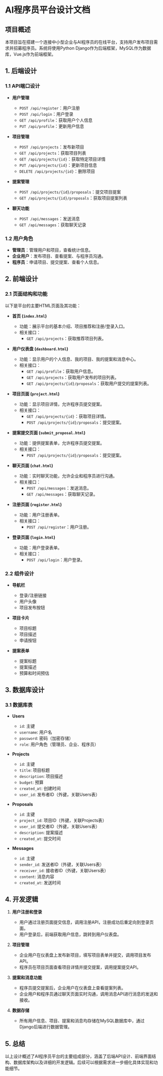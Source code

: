 # AI程序员平台设计文档

## 项目概述
本项目旨在搭建一个连接中小型企业与AI程序员的在线平台，支持用户发布项目需求并招募程序员。系统将使用Python Django作为后端框架，MySQL作为数据库，Vue.js作为前端框架。

## 1. 后端设计

### 1.1 API端口设计
- **用户管理**
  - `POST /api/register`：用户注册
  - `POST /api/login`：用户登录
  - `GET /api/profile`：获取用户个人信息
  - `PUT /api/profile`：更新用户信息

- **项目管理**
  - `POST /api/projects`：发布新项目
  - `GET /api/projects`：获取项目列表
  - `GET /api/projects/{id}`：获取特定项目详情
  - `PUT /api/projects/{id}`：更新项目信息
  - `DELETE /api/projects/{id}`：删除项目

- **提案管理**
  - `POST /api/projects/{id}/proposals`：提交项目提案
  - `GET /api/projects/{id}/proposals`：获取项目提案列表

- **聊天功能**
  - `POST /api/messages`：发送消息
  - `GET /api/messages`：获取聊天记录

### 1.2 用户角色
- **管理员**：管理用户和项目，查看统计信息。
- **企业用户**：发布项目、查看提案、与程序员沟通。
- **程序员**：申请项目、提交提案、查看个人信息。

## 2. 前端设计

### 2.1 页面结构和功能
以下是平台的主要HTML页面及其功能：

- **首页 (`index.html`)**
  - 功能：展示平台的基本介绍、项目推荐和注册/登录入口。
  - 相关接口：
    - `GET /api/projects`：获取推荐项目列表。

- **用户仪表盘 (`dashboard.html`)**
  - 功能：显示用户的个人信息、我的项目、我的提案和消息中心。
  - 相关接口：
    - `GET /api/profile`：获取用户信息。
    - `GET /api/projects`：获取用户发布的项目列表。
    - `GET /api/projects/{id}/proposals`：获取用户提交的提案列表。

- **项目页面 (`project.html`)**
  - 功能：显示项目详情，允许程序员提交提案。
  - 相关接口：
    - `GET /api/projects/{id}`：获取项目详情。
    - `POST /api/projects/{id}/proposals`：提交提案。

- **提案提交页面 (`submit_proposal.html`)**
  - 功能：提供提案表单，允许程序员提交提案。
  - 相关接口：
    - `POST /api/projects/{id}/proposals`：提交提案。

- **聊天页面 (`chat.html`)**
  - 功能：实时聊天功能，允许企业和程序员进行沟通。
  - 相关接口：
    - `POST /api/messages`：发送消息。
    - `GET /api/messages`：获取聊天记录。

- **注册页面 (`register.html`)**
  - 功能：用户注册表单。
  - 相关接口：
    - `POST /api/register`：用户注册。

- **登录页面 (`login.html`)**
  - 功能：用户登录表单。
  - 相关接口：
    - `POST /api/login`：用户登录。

### 2.2 组件设计
- **导航栏**
  - 登录/注册链接
  - 用户头像
  - 项目发布按钮

- **项目卡片**
  - 项目标题
  - 项目描述
  - 申请按钮

- **提案表单**
  - 提案标题
  - 提案描述
  - 预算和时间预估

## 3. 数据库设计

### 3.1 数据库表
- **Users**
  - `id`: 主键
  - `username`: 用户名
  - `password`: 密码（加密存储）
  - `role`: 用户角色（管理员、企业、程序员）

- **Projects**
  - `id`: 主键
  - `title`: 项目标题
  - `description`: 项目描述
  - `budget`: 预算
  - `created_at`: 创建时间
  - `user_id`: 发布者ID（外键，关联Users表）

- **Proposals**
  - `id`: 主键
  - `project_id`: 项目ID（外键，关联Projects表）
  - `user_id`: 提交者ID（外键，关联Users表）
  - `description`: 提案描述
  - `created_at`: 提交时间

- **Messages**
  - `id`: 主键
  - `sender_id`: 发送者ID（外键，关联Users表）
  - `receiver_id`: 接收者ID（外键，关联Users表）
  - `content`: 消息内容
  - `created_at`: 发送时间

## 4. 开发逻辑

1. **用户注册和登录**
   - 用户通过注册页面提交信息，调用注册API，注册成功后重定向到登录页面。
   - 用户登录后，前端获取用户信息，跳转到用户仪表盘。

2. **项目管理**
   - 企业用户在仪表盘上发布新项目，填写项目表单并提交，调用项目发布API。
   - 程序员在项目页面查看项目详情并提交提案，调用提案提交API。

3. **提案和消息功能**
   - 程序员提交提案后，企业用户在仪表盘上查看提案列表。
   - 企业用户和程序员通过聊天页面实时沟通，调用消息API进行消息的发送和接收。

4. **数据存储**
   - 所有用户信息、项目、提案和消息均存储在MySQL数据库中，通过Django后端进行数据管理。

## 5. 总结
以上设计概述了AI程序员平台的主要组成部分，涵盖了后端API设计、前端界面结构、数据库架构以及详细的开发逻辑。后续可以根据需求进一步细化具体实现和功能细节。
